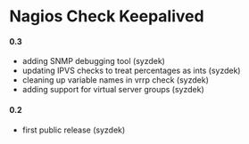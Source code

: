 
Nagios Check Keepalived
=======================

#### 0.3
   * adding SNMP debugging tool (syzdek)
   * updating IPVS checks to treat percentages as ints (syzdek)
   * cleaning up variable names in vrrp check (syzdek)
   * adding support for virtual server groups (syzdek)

#### 0.2
   * first public release (syzdek)

